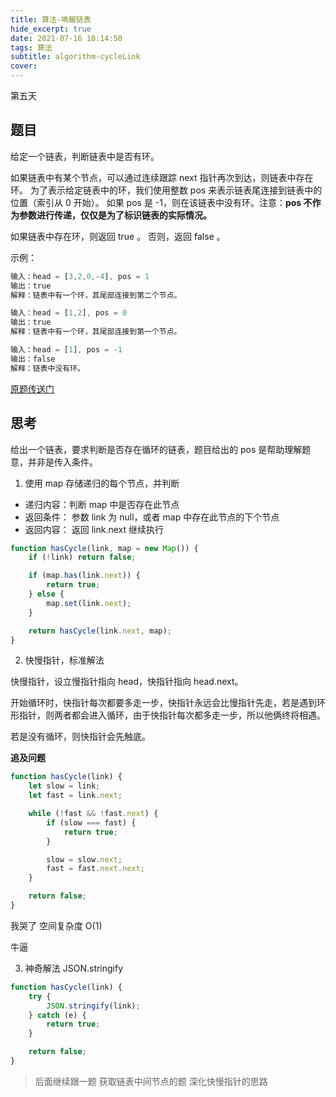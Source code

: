 ```yaml
---
title: 算法-唤醒链表
hide_excerpt: true
date: 2021-07-16 10:14:50
tags: 算法
subtitle: algorithm-cycleLink
cover:
---
```


第五天

<!-- more -->

## 题目

给定一个链表，判断链表中是否有环。

如果链表中有某个节点，可以通过连续跟踪 next 指针再次到达，则链表中存在环。 为了表示给定链表中的环，我们使用整数 pos 来表示链表尾连接到链表中的位置（索引从 0 开始）。 如果 pos 是 -1，则在该链表中没有环。注意：**pos 不作为参数进行传递，仅仅是为了标识链表的实际情况。**

如果链表中存在环，则返回 true 。 否则，返回 false 。

示例：

```js
输入：head = [3,2,0,-4], pos = 1
输出：true
解释：链表中有一个环，其尾部连接到第二个节点。
```

```js
输入：head = [1,2], pos = 0
输出：true
解释：链表中有一个环，其尾部连接到第一个节点。
```

```js
输入：head = [1], pos = -1
输出：false
解释：链表中没有环。
```

[原题传送门](https://leetcode-cn.com/problems/linked-list-cycle/submissions/)

## 思考

给出一个链表，要求判断是否存在循环的链表，题目给出的 pos 是帮助理解题意，并非是传入条件。

1. 使用 map 存储递归的每个节点，并判断

- 递归内容：判断 map 中是否存在此节点
- 返回条件： 参数 link 为 null，或者 map 中存在此节点的下个节点
- 返回内容： 返回 link.next 继续执行

```js
function hasCycle(link, map = new Map()) {
	if (!link) return false;

	if (map.has(link.next)) {
		return true;
	} else {
		map.set(link.next);
	}

	return hasCycle(link.next, map);
}
```

2. 快慢指针，标准解法

快慢指针，设立慢指针指向 head，快指针指向 head.next。

开始循环时，快指针每次都要多走一步，快指针永远会比慢指针先走，若是遇到环形指针，则两者都会进入循环，由于快指针每次都多走一步，所以他俩终将相遇。

若是没有循环，则快指针会先触底。

**追及问题**

```js
function hasCycle(link) {
	let slow = link;
	let fast = link.next;

	while (!fast && !fast.next) {
		if (slow === fast) {
			return true;
		}

		slow = slow.next;
		fast = fast.next.next;
	}

	return false;
}
```

我哭了 空间复杂度 O(1)

牛逼

3. 神奇解法 JSON.stringify

```js
function hasCycle(link) {
	try {
		JSON.stringify(link);
	} catch (e) {
		return true;
	}

	return false;
}
```

> 后面继续跟一题 获取链表中间节点的题 深化快慢指针的思路
